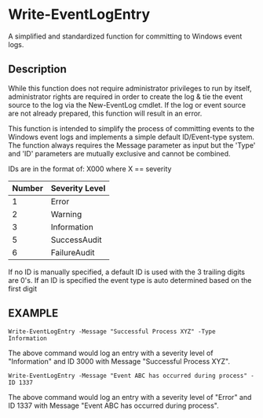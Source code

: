 # Write-EventLogEntry

A simplified and standardized function for committing to Windows event logs.

## Description

While this function does not require administrator privileges to run by itself, administrator rights are required in order to create the log & tie the event source to the log via the New-EventLog cmdlet. If the log or event source are not already prepared, this function will result in an error.

This function is intended to simplify the process of committing events to the Windows event logs and implements a simple default ID/Event-type system. The function always requires the Message parameter as input but the 'Type' and 'ID' parameters are mutually exclusive and cannot be combined.


IDs are in the format of: X000 where X == severity


| Number | Severity Level |
| ------ | -------------- |
| 1      | Error          |
| 2      | Warning        |
| 3      | Information    |
| 5      | SuccessAudit   |
| 6      | FailureAudit   |

If no ID is manually specified, a default ID is used with the 3 trailing digits are 0's.
If an ID is specified the event type is auto determined based on the first digit

## EXAMPLE

    Write-EventLogEntry -Message "Successful Process XYZ" -Type Information        

The above command would log an entry with a severity level of "Information" and ID 3000 with Message "Successful Process XYZ".

    Write-EventLogEntry -Message "Event ABC has occurred during process" -ID 1337

The above command would log an entry with a severity level of "Error" and ID 1337 with Message "Event ABC has occurred during process".
